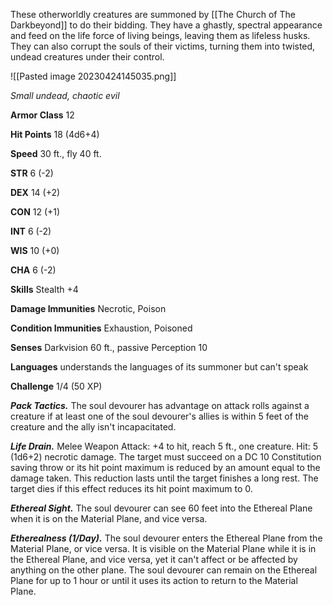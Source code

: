 These otherworldly creatures are summoned by [[The Church of The Darkbeyond]] to do their bidding. They have a ghastly, spectral appearance and feed on the life force of living beings, leaving them as lifeless husks. They can also corrupt the souls of their victims, turning them into twisted, undead creatures under their control.

![[Pasted image 20230424145035.png]]

_Small undead, chaotic evil_

**Armor Class** 12

**Hit Points** 18 (4d6+4)

**Speed** 30 ft., fly 40 ft.

**STR** 6 (-2)

**DEX** 14 (+2)

**CON** 12 (+1)

**INT** 6 (-2)

**WIS** 10 (+0)

**CHA** 6 (-2)

**Skills** Stealth +4

**Damage Immunities** Necrotic, Poison

**Condition Immunities** Exhaustion, Poisoned

**Senses** Darkvision 60 ft., passive Perception 10

**Languages** understands the languages of its summoner but can't speak

**Challenge** 1/4 (50 XP)

_**Pack Tactics.**_ The soul devourer has advantage on attack rolls against a creature if at least one of the soul devourer's allies is within 5 feet of the creature and the ally isn't incapacitated.

_**Life Drain.**_ Melee Weapon Attack: +4 to hit, reach 5 ft., one creature. Hit: 5 (1d6+2) necrotic damage. The target must succeed on a DC 10 Constitution saving throw or its hit point maximum is reduced by an amount equal to the damage taken. This reduction lasts until the target finishes a long rest. The target dies if this effect reduces its hit point maximum to 0.

_**Ethereal Sight.**_ The soul devourer can see 60 feet into the Ethereal Plane when it is on the Material Plane, and vice versa.

_**Etherealness (1/Day).**_ The soul devourer enters the Ethereal Plane from the Material Plane, or vice versa. It is visible on the Material Plane while it is in the Ethereal Plane, and vice versa, yet it can't affect or be affected by anything on the other plane. The soul devourer can remain on the Ethereal Plane for up to 1 hour or until it uses its action to return to the Material Plane.